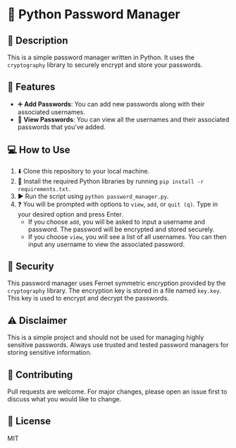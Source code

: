 # :key: Python Password Manager

## :page_facing_up: Description
This is a simple password manager written in Python. It uses the `cryptography` library to securely encrypt and store your passwords.

## :star2: Features
- :heavy_plus_sign: **Add Passwords**: You can add new passwords along with their associated usernames.
- :eyes: **View Passwords**: You can view all the usernames and their associated passwords that you've added.

## :computer: How to Use
1. :arrow_down: Clone this repository to your local machine.
2. :wrench: Install the required Python libraries by running `pip install -r requirements.txt`.
3. :arrow_forward: Run the script using `python password_manager.py`.
4. :question: You will be prompted with options to `view`, `add`, or `quit (q)`. Type in your desired option and press Enter.
    - If you choose `add`, you will be asked to input a username and password. The password will be encrypted and stored securely.
    - If you choose `view`, you will see a list of all usernames. You can then input any username to view the associated password.

## :closed_lock_with_key: Security
This password manager uses Fernet symmetric encryption provided by the `cryptography` library. The encryption key is stored in a file named `key.key`. This key is used to encrypt and decrypt the passwords.

## :warning: Disclaimer
This is a simple project and should not be used for managing highly sensitive passwords. Always use trusted and tested password managers for storing sensitive information.

## :handshake: Contributing
Pull requests are welcome. For major changes, please open an issue first to discuss what you would like to change.

## :page_with_curl: License
MIT
